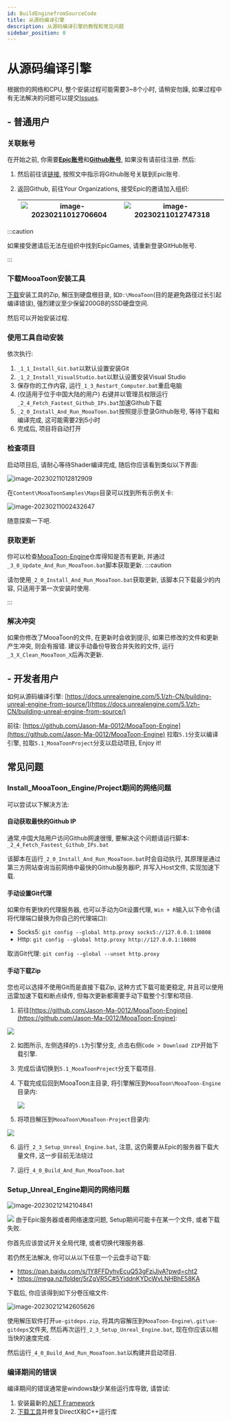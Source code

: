 ```yaml
---
id: BuildEnginefromSourceCode
title: 从源码编译引擎
description: 从源码编译引擎的教程和常见问题
sidebar_position: 0
---
```


# 从源码编译引擎

根据你的网络和CPU, 整个安装过程可能需要3~8个小时, 请稍安勿躁, 如果过程中有无法解决的问题可以提交[Issues](https://github.com/JasonMa0012/MooaToon/issues/new).

## - 普通用户

### 关联账号
在开始之前, 你需要[**Epic账号**](https://www.unrealengine.com/)和[**Github账号**](https://github.com/), 如果没有请前往注册. 然后:

1.  然后前往该[链接](https://www.unrealengine.com/zh-CN/blog/updated-authentication-process-for-connecting-epic-github-accounts), 按照文中指示将Github账号关联到Epic账号. 
2. 返回Github, 前往Your Organizations, 接受Epic的邀请加入组织:

   | ![image-20230211012706604](./assets/image-20230211012706604.png) | ![image-20230211012747318](./assets/image-20230211012747318.png) |
   | ------------------------------------------------------------ | ------------------------------------------------------------ |

:::caution

如果接受邀请后无法在组织中找到EpicGames, 请重新登录GitHub账号.

:::

### 下载MooaToon安装工具

[下载](https://github.com/JasonMa0012/MooaToon/archive/refs/heads/main.zip)安装工具的Zip, 解压到硬盘根目录, 如`D:\MooaToon`(目的是避免路径过长引起编译错误), 强烈建议至少保留200GB的SSD硬盘空间.

然后可以开始安装过程.

### 使用工具自动安装
依次执行:

1. `_1_1_Install_Git.bat`以默认设置安装Git
2. `_1_2_Install_VisualStudio.bat`以默认设置安装Visual Studio
3. 保存你的工作内容, 运行`_1_3_Restart_Computer.bat`重启电脑
4. (仅适用于位于中国大陆的用户) 右键并以管理员权限运行`_2_4_Fetch_Fastest_Github_IPs.bat`加速Github下载
5. `_2_0_Install_And_Run_MooaToon.bat`按照提示登录Github账号, 等待下载和编译完成, 这可能需要2到5小时
6. 完成后, 项目将自动打开

### 检查项目
启动项目后, 请耐心等待Shader编译完成, 随后你应该看到类似以下界面:

![image-20230211012812909](./assets/image-20230211012812909.png)

在`Content\MooaToonSamples\Maps`目录可以找到所有示例关卡:

![image-20230211002432647](./assets/image-20230211002432647.png)

随意探索一下吧.

### 获取更新
你可以检查[MooaToon-Engine](https://github.com/Jason-Ma-0012/MooaToon-Engine)仓库得知是否有更新, 并通过`_3_0_Update_And_Run_MooaToon.bat`脚本获取更新.
:::caution

请勿使用`_2_0_Install_And_Run_MooaToon.bat`获取更新, 该脚本只下载最少的内容, 只适用于第一次安装时使用.

:::

### 解决冲突
如果你修改了MooaToon的文件, 在更新时会收到提示, 如果已修改的文件和更新产生冲突, 则会有报错.
建议手动备份导致合并失败的文件, 运行`_3_X_Clean_MooaToon_X`后再次更新.

## - 开发者用户

如何从源码编译引擎: [https://docs.unrealengine.com/5.1/zh-CN/building-unreal-engine-from-source/](https://docs.unrealengine.com/5.1/zh-CN/building-unreal-engine-from-source/)

前往: [https://github.com/Jason-Ma-0012/MooaToon-Engine](https://github.com/Jason-Ma-0012/MooaToon-Engine)
拉取`5.1`分支以编译引擎, 拉取`5.1_MooaToonProject`分支以启动项目, Enjoy it!

## 常见问题

### Install_MooaToon_Engine/Project期间的网络问题

可以尝试以下解决方法:

#### 自动获取最快的Github IP

通常,中国大陆用户访问Github网速很慢, 要解决这个问题请运行脚本: `_2_4_Fetch_Fastest_Github_IPs.bat`

该脚本在运行`_2_0_Install_And_Run_MooaToon.bat`时会自动执行, 其原理是通过第三方网站查询当前网络中最快的Github服务器IP, 并写入Host文件, 实现加速下载.
#### 手动设置Git代理
如果你有更快的代理服务器, 也可以手动为Git设置代理, `Win + R`输入以下命令(请将代理端口替换为你自己的代理端口):

- Socks5: `git config --global http.proxy socks5://127.0.0.1:10808`
- Http: `git config --global http.proxy http://127.0.0.1:10808`

取消Git代理: `git config --global --unset http.proxy`
#### 手动下载Zip
您也可以选择不使用Git而是直接下载Zip, 这种方式下载可能更稳定, 并且可以使用迅雷加速下载和断点续传, 但每次更新都需要手动下载整个引擎和项目.

1. 前往[https://github.com/Jason-Ma-0012/MooaToon-Engine](https://github.com/Jason-Ma-0012/MooaToon-Engine):

  ![](./assets/image-20230211002346396.png)

2. 如图所示, 左侧选择的`5.1`为引擎分支, 点击右侧`Code > Download ZIP`开始下载引擎.

3. 完成后请切换到`5.1_MooaToonProject`分支下载项目.

4. 下载完成后回到MooaToon主目录, 将引擎解压到`MooaToon\MooaToon-Engine`目录内:

   ![](./assets/image-20230211002402855.png)

5. 将项目解压到`MooaToon\MooaToon-Project`目录内:

  ![](./assets/image-20230211002410545.png)

6. 运行`_2_3_Setup_Unreal_Engine.bat`, 注意, 这仍需要从Epic的服务器下载大量文件, 这一步目前无法绕过

7. 运行`_4_0_Build_And_Run_MooaToon.bat`

### Setup_Unreal_Engine期间的网络问题

![image-20230212142104841](./assets/image-20230212142104841.png)

![](./assets/image-20230211002416094.png)
由于Epic服务器或者网络速度问题, Setup期间可能卡在某一个文件, 或者下载失败.

你首先应该尝试开关全局代理, 或者切换代理服务器.

若仍然无法解决, 你可以从以下任意一个云盘手动下载:

- https://pan.baidu.com/s/1Y8FFDyhvEcuQ53gFziJjvA?pwd=cht2
- https://mega.nz/folder/5rZgVR5C#5YjddnKYDcWvLNHBhE58KA

下载后, 你应该得到如下分卷压缩文件:

![image-20230212142605626](./assets/image-20230212142605626.png)

使用解压软件打开`ue-gitdeps.zip`, 将其内容解压到`MooaToon-Engine\.git\ue-gitdeps`文件夹, 然后再次运行`_2_3_Setup_Unreal_Engine.bat`, 现在你应该以相当快的速度完成.

然后运行`_4_0_Build_And_Run_MooaToon.bat`以构建并启动项目.

### 编译期间的错误

编译期间的错误通常是windows缺少某些运行库导致, 请尝试:

1. 安装最新的[.NET Framework](https://dotnet.microsoft.com/en-us/download/dotnet-framework)
2. [下载工具](https://drive.google.com/file/d/1DR80HhJu5iZ15RA71AO757_UgzG-_qig/view)并修复DirectX和C++运行库
